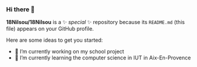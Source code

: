 ### Hi there 👋

**18Nilsou/18Nilsou** is a ✨ _special_ ✨ repository because its `README.md` (this file) appears on your GitHub profile.

Here are some ideas to get you started:

- 🔭 I’m currently working on my school project
- 🌱 I’m currently learning the computer science in IUT in Aix-En-Provence

